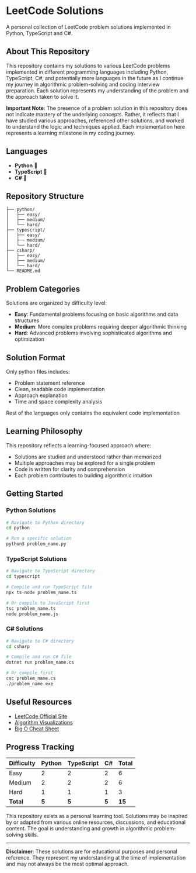 # LeetCode Solutions

A personal collection of LeetCode problem solutions implemented in Python, TypeScript and C#.

## About This Repository

This repository contains my solutions to various LeetCode problems implemented in different programming languages including Python, TypeScript, C#, and potentially more languages in the future as I continue my journey in algorithmic problem-solving and coding interview preparation. Each solution represents my understanding of the problem and the approach taken to solve it.

**Important Note**: The presence of a problem solution in this repository does not indicate mastery of the underlying concepts. Rather, it reflects that I have studied various approaches, referenced other solutions, and worked to understand the logic and techniques applied. Each implementation here represents a learning milestone in my coding journey.

## Languages

- **Python** 🐍
- **TypeScript** 📘
- **C#** 💎

## Repository Structure

```
├── python/
│   ├── easy/
│   ├── medium/
│   └── hard/
├── typescript/
│   ├── easy/
│   ├── medium/
│   └── hard/
├── csharp/
│   ├── easy/
│   ├── medium/
│   └── hard/
└── README.md
```

## Problem Categories

Solutions are organized by difficulty level:
- **Easy**: Fundamental problems focusing on basic algorithms and data structures
- **Medium**: More complex problems requiring deeper algorithmic thinking
- **Hard**: Advanced problems involving sophisticated algorithms and optimization

## Solution Format

Only python files includes:
- Problem statement reference
- Clean, readable code implementation
- Approach explanation
- Time and space complexity analysis

Rest of the languages only contains the equivalent code implementation

## Learning Philosophy

This repository reflects a learning-focused approach where:
- Solutions are studied and understood rather than memorized
- Multiple approaches may be explored for a single problem
- Code is written for clarity and comprehension
- Each problem contributes to building algorithmic intuition

## Getting Started

### Python Solutions
```bash
# Navigate to Python directory
cd python

# Run a specific solution
python3 problem_name.py
```

### TypeScript Solutions
```bash
# Navigate to TypeScript directory
cd typescript

# Compile and run TypeScript file
npx ts-node problem_name.ts

# Or compile to JavaScript first
tsc problem_name.ts
node problem_name.js
```

### C# Solutions
```bash
# Navigate to C# directory
cd csharp

# Compile and run C# file
dotnet run problem_name.cs

# Or compile first
csc problem_name.cs
./problem_name.exe
```

## Useful Resources

- [LeetCode Official Site](https://leetcode.com/)
- [Algorithm Visualizations](https://visualgo.net/)
- [Big O Cheat Sheet](https://www.bigocheatsheet.com/)

## Progress Tracking

| Difficulty | Python | TypeScript | C# | Total |
|------------|--------|------------|----|----- |
| Easy       | 2      | 2          | 2  | 6     |
| Medium     | 2      | 2          | 2  | 6     |
| Hard       | 1      | 1          | 1  | 3     |
| **Total**  | **5**  | **5**      | **5** | **15** |

This repository exists as a personal learning tool. Solutions may be inspired by or adapted from various online resources, discussions, and educational content. The goal is understanding and growth in algorithmic problem-solving skills.

---

**Disclaimer**: These solutions are for educational purposes and personal reference. They represent my understanding at the time of implementation and may not always be the most optimal approach.
